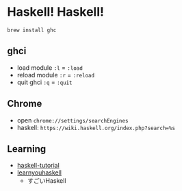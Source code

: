 # Haskell! Haskell!


`brew install ghc`


## ghci

* load module `:l` = `:load`
* reload module `:r` = `:reload`
* quit ghci `:q` = `:quit`


## Chrome

* open `chrome://settings/searchEngines`
* haskell: `https://wiki.haskell.org/index.php?search=%s`


## Learning

* [haskell-tutorial](https://github.com/gree/haskell-tutorial)
* [learnyouhaskell](http://learnyouahaskell.com/)
	* すごいHaskell